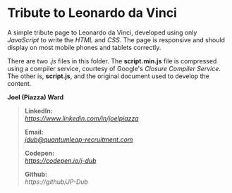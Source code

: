 Tribute to Leonardo da Vinci
============================

A simple tribute page to Leonardo da Vinci, developed using only *JavaScript* to write the *HTML* and *CSS*. The page is responsive and should display on most mobile phones and tablets correctly.

There are two *.js* files in this folder. The **script.min.js** file is compressed using a compiler service, courtesy of Google's *Closure Compiler Service*. The other is, **script.js**, and the original document used to develop the content.

**Joel (Piazza) Ward**

  >**LinkedIn:**  
  *https://www.linkedin.com/in/joelpiazza*
  >
  >**Email:**  
  [*jdub@quantumleap-recruitment.com*](mailto:jdub@quantumleap-recruitment.com)
  >
  >**Codepen:**  
  *https://codepen.io/j-dub*
  >
  >**Github:**  
  *https://github/JP-Dub*